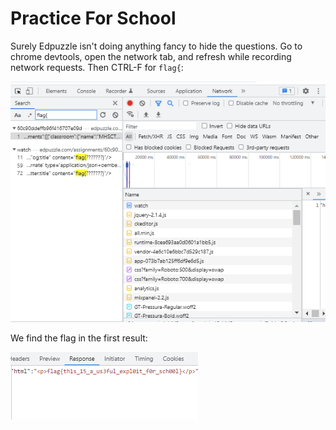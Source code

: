 # Practice For School

Surely Edpuzzle isn't doing anything fancy to hide the questions. Go to chrome devtools, open the network tab, and refresh while recording network requests. Then CTRL-F for `flag{`:

![](prac1.PNG)

We find the flag in the first result:

![](prac2.PNG)
